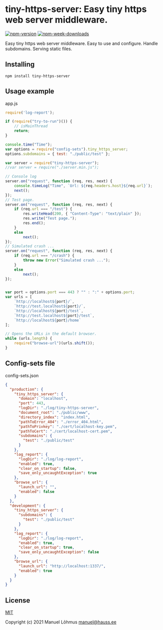 # tiny-https-server: Easy tiny https web server middleware.

[![npm-version](https://badgen.net/npm/v/tiny-https-server)](https://www.npmjs.com/package/tiny-https-server)
[![npm-week-downloads](https://badgen.net/npm/dw/tiny-https-server)](https://www.npmjs.com/package/tiny-https-server)

Easy tiny https web server middleware.
Easy to use and configure.
Handle subdomains.
Serving static files.

## Installing

`npm install tiny-https-server`

## Usage example

app.js
```js
require('log-report');

if (require("try-to-run")()) {
    // isMainThread
    return;
}

console.time("Time");
var options = require("config-sets").tiny_https_server;
options.subdomains = { test: "./public/test" };

var server = require("tiny-https-server");
//var server = require("./server.min.js");

// Console log
server.on("request", function (req, res, next) {
    console.timeLog("Time", `Url: ${req.headers.host}${req.url}`);
    next();
});
// Test page.
server.on("request", function (req, res, next) {
    if (req.url === "/test") {
        res.writeHead(200, { "Content-Type": "text/plain" });
        res.write("Test page.");
        res.end();
    }
    else
        next();
});
// Simulated crash ...
server.on("request", function (req, res, next) {
    if (req.url === "/crash") {
        throw new Error("Simulated crash ...");
    }
    else
        next();
});


var port = options.port === 443 ? "" : ":" + options.port;
var urls = [
    `http://localhost${port}/`,
    `http://test.localhost${port}/`,
    `http://localhost${port}/test`,
    `http://test.localhost${port}/test`,
    `http://localhost${port}/home`
];

// Opens the URLs in the default browser.
while (urls.length) {
    require("browse-url")(urls.shift());
}
```

## Config-sets file

config-sets.json
```json
{
  "production": {
    "tiny_https_server": {
      "domain": "localhost",
      "port": 443,
      "logDir": "./log/tiny-https-server",
      "document_root": "./public/www",
      "directory_index": "index.html",
      "pathToError_404": "./error_404.html",
      "pathToPrivkey": "./cert/localhost-key.pem",
      "pathToCert": "./cert/localhost-cert.pem",
      "subdomains": {
        "test": "./public/test"
      }
    },
    "log_report": {
      "logDir": "./log/log-report",
      "enabled": true,
      "clear_on_startup": false,
      "save_only_uncaughtException": true
    },
    "browse_url": {
      "launch_url": "",
      "enabled": false
    }
  },
  "development": {
    "tiny_https_server": {
      "subdomains": {
        "test": "./public/test"
      }
    },
    "log_report": {
      "logDir": "./log/log-report",
      "enabled": true,
      "clear_on_startup": true,
      "save_only_uncaughtException": false
    },
    "browse_url": {
      "launch_url": "http://localhost:1337/",
      "enabled": true
    }
  }
}
```

## License

[MIT](LICENSE)

Copyright (c) 2021 Manuel L&otilde;hmus <manuel@hauss.ee>
